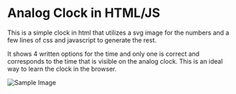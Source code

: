 # Analog Clock in HTML/JS
This is a simple clock in html that utilizes a svg image for the numbers and a few lines of css and javascript to generate the rest.

It shows 4 written options for the time and only one is correct and corresponds to the time that is visible on the analog clock.
This is an ideal way to learn the clock in the browser.

![Sample Image](https://i.imgur.com/hbeFYkZ.png)

